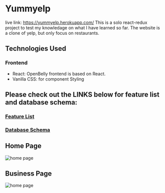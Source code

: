 # Yummyelp
live link: https://yummyelp.herokuapp.com/
This is a solo react-redux project to test my knowledage on what I have learned so far.
The website is a clone of yelp, but only focus on restaurants.

## Technologies Used
### Frontend
- React: OpenBelly frontend is based on React.
- Vanilla CSS: for component Styling  

## Please check out the LINKS below for feature list and database schema:
### [Feature List](https://github.com/tan004/yummyelp/wiki/Feature-List)

### [Database Schema ](https://github.com/tan004/yummyelp/wiki/Database-Schema)

## Home Page
![home page](https://i.imgur.com/uBD2pe8.png)

## Business Page
![home page](https://i.imgur.com/1euKIMg.png)
